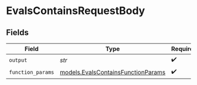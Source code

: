 # EvalsContainsRequestBody


## Fields

| Field                                                                          | Type                                                                           | Required                                                                       | Description                                                                    |
| ------------------------------------------------------------------------------ | ------------------------------------------------------------------------------ | ------------------------------------------------------------------------------ | ------------------------------------------------------------------------------ |
| `output`                                                                       | *str*                                                                          | :heavy_check_mark:                                                             | N/A                                                                            |
| `function_params`                                                              | [models.EvalsContainsFunctionParams](../models/evalscontainsfunctionparams.md) | :heavy_check_mark:                                                             | N/A                                                                            |